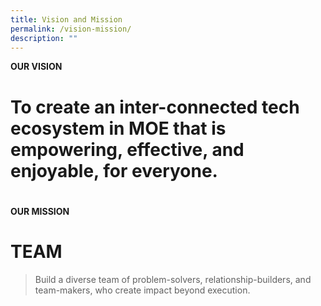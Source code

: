 ```yaml
---
title: Vision and Mission
permalink: /vision-mission/
description: ""
---
```




**OUR VISION**

# To create an inter-connected tech ecosystem in MOE that is empowering, effective, and enjoyable, for everyone.
# 


**OUR MISSION**
# TEAM
> 
> Build a diverse team of problem-solvers, relationship-builders, and team-makers, who create impact beyond execution.